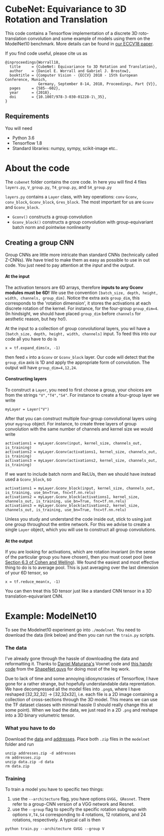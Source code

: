 # CubeNet: Equivariance to 3D Rotation and Translation

This code contains a Tensorflow implementation of a discrete 3D roto-translation convolution and some example of models using them on the ModelNet10 benchmark. More details can be found in [our ECCV18 paper](https://arxiv.org/abs/1804.04458). 

If you find code useful, please cite us as
```
@inproceedings{Worrall18,
  title     = {CubeNet: Equivariance to 3D Rotation and Translation},
  author    = {Daniel E. Worrall and Gabriel J. Brostow},
  booktitle = {Computer Vision - {ECCV} 2018 - 15th European Conference, Munich,
               Germany, September 8-14, 2018, Proceedings, Part {V}},
  pages     = {585--602},
  year      = {2018},
  doi       = {10.1007/978-3-030-01228-1\_35},
}
```

## Requirements
You will need
- Python 3.6
- Tensorflow 1.8
- Standard libraries: numpy, sympy, scikit-image etc..

# About the code
The `cubenet` folder contains the core code. In here you will find 4 files `layers.py`, `V_group.py`, `T4_group.py`, and `S4_group.py`

`layers.py` contains a `Layer` class, with key operations: `conv` `Gconv`, `conv_block`, `Gconv_block`, `Gres_block`. The most important for us are `Gconv` and `Gconv_block`. 
- `Gconv()` constructs a group convolution
- `Gconv_block()` constructs a group convolution with group-equivariant batch norm and pointwise nonlinearity

## Creating a group CNN
Group CNNs are little more intricate than standard CNNs (technically called Z-CNNs). We have tried to make them as easy as possible to use in out code. You just need to pay attention at the _input_ and the _output_.

#### At the input
The activation tensors are 6D arrays, therefore __inputs to any Gconv modules must be 6D!__ We use the convention `[batch_size, depth, height, width, channels, group_dim]`. Notice the extra axis `group_dim`, this corresponds to the 'rotation dimension', it stores the activations at each discrete rotation of the kernel. For instance, for the four-group `group_dim=4`. (In hindsight, we should have placed `group_dim` before `channels` for aesthetic reason, but hey ho!). 

At the input to a collection of group convolutional layers, you wil have a `[batch_size, depth, height, width, channels]` input. To feed this into our code all you have to do is
```
x = tf.expand_dims(x, -1)
```
then feed `x` into a `Gconv` or `Gconv_block` layer. Our code will detect that the `group_dim` axis is 1D and apply the appropriate form of convolution. The output will have `group_dim=4,12,24`.

#### Constructing layers
To construct a `Layer`, you need to first choose a group, your choices are from the strings `"V","T4","S4"`. For instance to create a four-group layer we write
```
myLayer = Layer("V")
```
After that you can construct multiple four-group convolutional layers using your `mygroup` object. For instance, to create three layers of group convolution with the same number of channels and kernel size we would write
```
activations1 = myLayer.Gconv(input, kernel_size, channels_out, is_training)
activations2 = myLayer.Gconv(activations1, kernel_size, channels_out, is_training)
activations3 = myLayer.Gconv(activations2, kernel_size, channels_out, is_training)
```
If we want to include batch norm and ReLUs, then we should have instead used a `Gconv_block`, so
```
activations1 = myLayer.Gconv_block(input, kernel_size, channels_out, is_training, use_bn=True, fnc=tf.nn.relu)
activations2 = myLayer.Gconv_block(activations1, kernel_size, channels_out, is_training, use_bn=True, fnc=tf.nn.relu)
activations3 = myLayer.Gconv_block(activations2, kernel_size, channels_out, is_training, use_bn=True, fnc=tf.nn.relu)
```
Unless you study and understand the code inside out, stick to using just one group throughout the entire network. For this we advise to create a single `Layer` object, which you will use to construct all group convolutions. 

#### At the output
If you are looking for activations, which are rotation invariant (in the sense of the particular group you have chosen), then you must coset pool (see [Section 6.3 of Cohen and Welling](https://arxiv.org/abs/1602.07576)). We found the easiest and most effective thing to do is to average pool. This is just averaging over the last dimension of your 6D tensor, so
```
x = tf.reduce_mean(x, -1)
```
You can then treat this 5D tensor just like a standard CNN tensor in a 3D translation-equivariant CNN.


# Example: ModelNet10
To see the Modelnet10 experiment go into `./modelnet`. You need to download the data (link below) and then you can run the `train.py` scripts.

### The data
I've already gone through the hassle of downloading the data and reformatting it. Thanks to [Daniel Maturana's](https://github.com/dimatura/voxnet) Voxnet code and [this handy code](http://vision.princeton.edu/projects/2014/3DShapeNets/3DShapeNetsCode.zip) from the [ShapeNet guys](http://vision.princeton.edu/projects/2014/3DShapeNets/) for doing most of the leg work. 

Due to lack of time and some annoying idiosyncrasies of Tensorflow, I have gone for a rather strange, but hopefully understandable data reprentation. We have decompressed all the model files into `.png`s, where I have reshaped [32,32,32] -> [32,32x32], i.e. each file is a 2D image containing a collection of cross-sections through the 3D model. This means we can use the TF dataset classes with minimal hassle (I should really change this at some point). When we load the data, we just read in a 2D `.png` and reshape into a 3D binary volumetric tensor.

### What you have to do
Download the [data](https://drive.google.com/file/d/1aO48z-Qzsctd29zWpeuOOqvoKF3hXfbU/view?usp=sharing) and [addresses](https://drive.google.com/file/d/1XsXEI0U9t6jdWrHp_NyW3ua-PWsUMDbT/view?usp=sharing). Place both `.zip` files in the `modelnet` folder and run
```
unzip addresses.zip -d addresses
rm addresses.zip
unzip data.zip -d data
rm data.zip
```

### Training
To train a model you have to specific two things: 
1) use the `--architecture` flag, you have options `GVGG, GResnet`. There refer to a group-CNN version of a VGG network and Resnet.
2) use the `--group` flag to specify the specific rotation subgroup with options `V,T4,S4` corresponding to 4 rotations, 12 rotations, and 24 rotations, respectively.
A typical call is then
```
python train.py --architecture GVGG --group V
```
